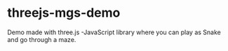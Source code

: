 # threejs-mgs-demo
Demo made with three.js -JavaScript library where you can play as Snake and go through a maze.
